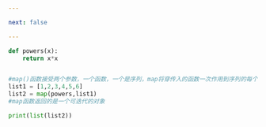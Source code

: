 ```yaml
---

next: false

---
```




<BlogInfo id="981"/>

```python
def powers(x):
    return x*x


#map()函数接受两个参数，一个函数，一个是序列，map将穿传入的函数一次作用到序列的每个元素
list1 = [1,2,3,4,5,6]
list2 = map(powers,list1)
#map函数返回的是一个可迭代的对象

print(list(list2))
```



<ActionBox />
